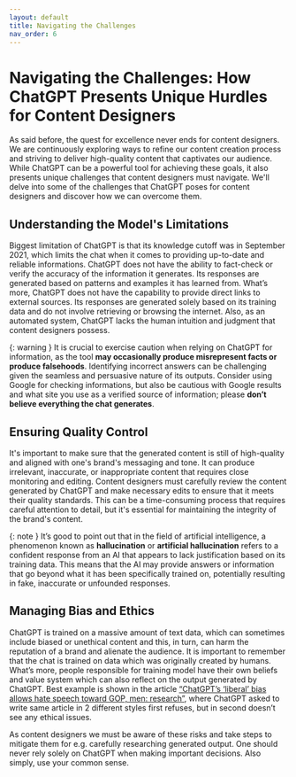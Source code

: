 ```yaml
---
layout: default
title: Navigating the Challenges
nav_order: 6
---
```


# Navigating the Challenges: How ChatGPT Presents Unique Hurdles for Content Designers

As said before, the quest for excellence never ends for content designers. We are continuously exploring ways to refine our content creation process and striving to deliver high-quality content that captivates our audience. While ChatGPT can be a powerful tool for achieving these goals, it also presents unique challenges that content designers must navigate. We'll delve into some of the challenges that ChatGPT poses for content designers and discover how we can overcome them.

## Understanding the Model's Limitations

Biggest limitation of ChatGPT is that its knowledge cutoff was in September 2021, which limits the chat when it comes to providing up-to-date and reliable informations. ChatGPT does not have the ability to fact-check or verify the accuracy of the information it generates. Its responses are generated based on patterns and examples it has learned from. What’s more, ChatGPT does not have the capability to provide direct links to external sources. Its responses are generated solely based on its training data and do not involve retrieving or browsing the internet. Also, as an automated system, ChatGPT lacks the human intuition and judgment that content designers possess.

{: warning }
It is crucial to exercise caution when relying on ChatGPT for information, as the tool **may occasionally produce misrepresent facts or produce falsehoods**. Identifying incorrect answers can be challenging given the seamless and persuasive nature of its outputs. Consider using Google for checking informations, but also be cautious with Google results and what site you use as a verified source of information; please **don’t believe everything the chat generates**.

## Ensuring Quality Control

It's important to make sure that the generated content is still of high-quality and aligned with one's brand's messaging and tone. It can produce irrelevant, inaccurate, or inappropriate content that requires close monitoring and editing. Content designers must carefully review the content generated by ChatGPT and make necessary edits to ensure that it meets their quality standards. This can be a time-consuming process that requires careful attention to detail, but it's essential for maintaining the integrity of the brand's content.

{: note }
It’s good to point out that in the field of artificial intelligence, a phenomenon known as **hallucination** or **artificial hallucination** refers to a confident response from an AI that appears to lack justification based on its training data. This means that the AI may provide answers or information that go beyond what it has been specifically trained on, potentially resulting in fake, inaccurate or unfounded responses.

## Managing Bias and Ethics

ChatGPT is trained on a massive amount of text data, which can sometimes include biased or unethical content and this, in turn, can harm the reputation of a brand and alienate the audience. It is important to remember that the chat is trained on data which was originally created by humans. What’s more, people responsible for training model have their own beliefs and value system which can also reflect on the output generated by ChatGPT. Best example is shown in the article [“ChatGPT’s ‘liberal’ bias allows hate speech toward GOP, men: research”](https://nypost.com/2023/03/14/chatgpts-bias-allows-hate-speech-toward-gop-men-report/), where ChatGPT asked to write same article in 2 different styles first refuses, but in second doesn’t see any ethical issues.

As content designers we must be aware of these risks and take steps to mitigate them for e.g. carefully researching generated output. One should never rely solely on ChatGPT when making important decisions. Also simply, use your common sense.

